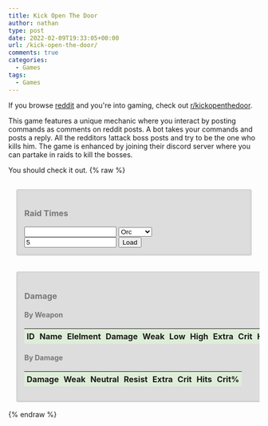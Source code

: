 ```yaml
---
title: Kick Open The Door
author: nathan
type: post
date: 2022-02-09T19:33:05+00:00
url: /kick-open-the-door/
comments: true
categories:
  - Games
tags:
  - Games
---
```


If you browse [reddit][1] and you're into gaming, check out [r/kickopenthedoor][2].

<!--more-->

This game features a unique mechanic where you interact by posting commands as comments on reddit posts. A bot takes your commands and posts a reply. All the redditors !attack boss posts and try to be the one who kills him. The game is enhanced by joining their discord server where you can partake in raids to kill the bosses.

You should check it out.
{% raw %}

<link href="https://cdn.jsdelivr.net/npm/simple-datatables@latest/dist/style.css" rel="stylesheet" type="text/css">
<script src="https://cdn.jsdelivr.net/npm/simple-datatables@latest" type="text/javascript"></script>
<script src="https://cdn.jsdelivr.net/npm/handlebars@latest/dist/handlebars.js"></script>
<style>
        @media only screen and (max-width: 400px) {
            #damage, #raid-times {
                margin: 1rem 0;
                width: 100%;
            }
        }
        @media only screen and (min-width: 401px) {
            #damage, #raid-times {
                margin: 1rem;
            }
        }
        #damage-wrapper {
            overflow-x: auto;
        }
        #damage, #raid-times {
            display: inline-block;
            color: #777;
            background: #ddd;
            -webkit-box-shadow: 0 -1px 4px #ccc inset;
            box-shadow: 0 -1px 4px #ccc inset;
            border: 1px solid #ccc;
            padding: 15px;
            border-radius: 3px;
        }
        div#damage table td,
        div#damage table th {
            padding: 0.3em;
        }
        div#damage table thead tr {
            background: #dfffd278;
        }
        div#damage table tr:nth-child(even) {
            background: #eee;
        }
        #raid-times div.attack-time:nth-child(even) {
            background: #eee;
        }
        #raid-times div.attack-time.skipped {
            color: rgb(190 145 1);
        }
        #raid-times div.attack-time.sniper {
            color: rgb(235 97 125);
        }
        #raid-times div.attack-time.kill {
            background: rgba(170, 238, 170, 0.5);
        }
        #raid-times div.attack-time.dupe {
            background: rgba(238, 238, 170, 0.5);
        }
        #raid-times div.attack-time.late {
            background: rgba(238, 170, 170, 0.5);
        }
        #raid-times div.attack-time:nth-child(even).dupe {
            background: rgba(238, 238, 170, 0.75);
        }
        #raid-times div.attack-time:nth-child(even).late {
            background: rgba(238, 170, 170, 0.75);
        }
</style>
<script>
        const DamageModel = {};
        DamageModel.showItemData = (id) => {
            if(isNaN(Number(id))) {
                const possible = DamageModel.items.find(x => x.name === id);
                if (!possible) {
                    return;
                }
                id = possible.id;
            }
            const holder = document.getElementById('item-damage-wrapper');
            const item = DamageModel.items.find(x => x.id === id);
            const damageItem = DamageModel.damage.byId[id];
            holder.innerHTML = DamageModel.itemInfoTemplate({item, damage: damageItem});
            setTimeout(() => {
                const dd = document.getElementById('item-damage-display-close');
                dd.onclick = e => {
                    const clean = document.getElementById('item-damage-wrapper');
                    while(clean.firstChild){
                        clean.removeChild(clean.firstChild);
                    }
                };
            }, 250);
        }
        function Round(amount) {
            if (isNaN(Number(amount))) {
                return 0;
            }
            return Math.round(amount*100)/100;
        }
        window.addEventListener('DOMContentLoaded', () => {
            async function fetchJson(uri) {
                const response = await fetch(uri);
                if (!response.ok) {
                    throw new Error(response.statusText);
                }
                const data = await response.json();
                return data;
            }
            async function loadDamage() {
                const asyncDamage = fetchJson('https://storage.googleapis.com/thewizardsmanse-8e843.appspot.com/weapon-damage.json');
                const asyncItems = fetchJson('https://storage.googleapis.com/thewizardsmanse-8e843.appspot.com/item-master.json');
                DamageModel.damage = await asyncDamage;
                DamageModel.items = await asyncItems;
                const template = document.getElementById('item-damage-template').innerHTML;
                DamageModel.itemInfoTemplate = Handlebars.compile(template);
                const dataTable = new simpleDatatables.DataTable("#damage-table", {
                    searchable: true,
                    fixedHeight: true,
                    perPageSelect: [10, 25, 50, 100, 200],
                    columns: [
                        {select: 0, render: (data, cell, row) => `<a onclick="DamageModel.showItemData(${data})">${data}</a>`},
                        {select: 1, render: (data, cell, row) => `<a onclick="DamageModel.showItemData('${data}')">${data}</a>`}
                    ]
                });
                function createDamageRow(itemDamage, item) {
                    const totalHits = (itemDamage.weak?.total?.hits || 0) + (itemDamage.neutral?.total?.hits || 0) + (itemDamage.resist?.total?.hits || 0);
                    const critHits = (itemDamage.weak?.crit?.hits || 0) + (itemDamage.neutral?.crit?.hits || 0) + (itemDamage.resist?.crit?.hits || 0);
                    const critPercent = totalHits && critHits ? (critHits / totalHits) : 0;
                    const row = [
                        item.id + '', 
                        item.name,
                        item.element,
                        (item.damage || '') + '',
                        (itemDamage.weak?.normal?.averageDamage || '') + '',
                        (itemDamage.weak?.normal?.low || '') + '',
                        (itemDamage.weak?.normal?.high || '') + '',
                        (itemDamage.weak?.extra?.averageDamage || '') + '',
                        (itemDamage.weak?.crit?.averageDamage || '') + '',
                        totalHits + '',
                        Round(critPercent * 100) + ''
                    ];
                    return row;
                }
                function createDamageRowByAmount(damageAmount, itemDamages) {
                    const totalHits = itemDamages.reduce((p, itemDamage) => p + 
                     (itemDamage.weak?.total?.hits || 0) + (itemDamage.neutral?.total?.hits || 0) + (itemDamage.resist?.total?.hits || 0), 0);
                    const critTotalHits = itemDamages.reduce((p, itemDamage) => p + (itemDamage.weak?.crit?.hits || 0) + (itemDamage.neutral?.crit?.hits || 0) + (itemDamage.resist?.crit?.hits || 0), 0);
                    const critPercent = totalHits && critTotalHits ? (critTotalHits / totalHits) : 0;
                    const weakTotal = itemDamages.reduce((p, itemDamage) => p + (itemDamage.weak?.normal?.totalDamage || 0), 0);
                    const weakHits = itemDamages.reduce((p, itemDamage) => p + (itemDamage.weak?.normal?.hits || 0), 0);
                    const low = itemDamages.reduce((p, itemDamage) => (p > 0) && itemDamage.weak?.normal?.low && (p < itemDamage.weak?.normal?.low) ? p : itemDamage.weak?.normal?.low ? itemDamage.weak?.normal?.low : p, 0);
                    const high = itemDamages.reduce((p, itemDamage) => itemDamage.weak?.normal?.high && (p > itemDamage.weak?.normal?.high) ? p : itemDamage.weak?.normal?.high ? itemDamage.weak?.normal?.high : p, 0);
                    const extraTotal = itemDamages.reduce((p, itemDamage) => p + (itemDamage.weak?.extra?.totalDamage || 0), 0);
                    const critTotal = itemDamages.reduce((p, itemDamage) => p + (itemDamage.weak?.crit?.totalDamage || 0), 0);
                    const extraHits = itemDamages.reduce((p, itemDamage) => p + (itemDamage.weak?.extra?.hits || 0), 0);
                    const critHits = itemDamages.reduce((p, itemDamage) => p + (itemDamage.weak?.crit?.hits || 0), 0);
                    const neutralTotal = itemDamages.reduce((p, itemDamage) => p + (itemDamage.neutral?.normal?.totalDamage || 0), 0);
                    const neutralHits = itemDamages.reduce((p, itemDamage) => p + (itemDamage.neutral?.normal?.hits || 0), 0);
                    const resistTotal = itemDamages.reduce((p, itemDamage) => p + (itemDamage.resist?.normal?.totalDamage || 0), 0);
                    const resistHits = itemDamages.reduce((p, itemDamage) => p + (itemDamage.resist?.normal?.hits || 0), 0);
                    const nlow = itemDamages.reduce((p, itemDamage) => (p > 0) && itemDamage.neutral?.normal?.low && (p < itemDamage.neutral?.normal?.low) ? p : itemDamage.neutral?.normal?.low ? itemDamage.neutral?.normal?.low : p, 0);
                    const nhigh = itemDamages.reduce((p, itemDamage) => itemDamage.neutral?.normal?.high && (p > itemDamage.neutral?.normal?.high) ? p : itemDamage.neutral?.normal?.high ? itemDamage.neutral?.normal?.high : p, 0);
                    const rlow = itemDamages.reduce((p, itemDamage) => (p > 0) && itemDamage.resist?.normal?.low && (p < itemDamage.resist?.normal?.low) ? p : itemDamage.resist?.normal?.low ? itemDamage.resist?.normal?.low : p, 0);
                    const rhigh = itemDamages.reduce((p, itemDamage) => itemDamage.resist?.normal?.high && (p > itemDamage.resist?.normal?.high) ? p : itemDamage.resist?.normal?.high ? itemDamage.resist?.normal?.high : p, 0);
                    const row = [
                        (damageAmount || '') + '',
                        `${weakHits ? Round(weakTotal/weakHits) + '' : ''} (${low}, ${high})`,
                        `${neutralHits ? Round(neutralTotal/neutralHits) + '' : ''} (${nlow}, ${nhigh})`,
                        `${resistHits ? Round(resistTotal/resistHits) + '' : ''} (${rlow}, ${rhigh})`,
                        extraHits ? Round(extraTotal / extraHits) + '' : '',
                        critHits ? Round(critTotal / critHits) + '' : '',
                        totalHits + '',
                        Round(critPercent * 100) + ''
                    ];
                    return row;
                }
                function fixAverage(itemDamage) {
                    for (const areaKey in itemDamage) {
                        for (const subKey in itemDamage[areaKey]) {
                            if (itemDamage[areaKey][subKey].averageDamage) {
                                itemDamage[areaKey][subKey].averageDamage = Round(itemDamage[areaKey][subKey].averageDamage);
                            }
                        }
                    }
                }
                const perItemData = {
                    data: []
                };
                for (const key in DamageModel.damage.byId) {
                    const itemDamage = DamageModel.damage.byId[key];
                    const item = DamageModel.items.find(x => x.id == key);
                    if (itemDamage && item) {
                        fixAverage(itemDamage)
                        perItemData.data.push(createDamageRow(itemDamage, item));
                    }
                }
                dataTable.insert(perItemData);
                const byAmountData = {
                    data: []
                };
                for (let i = 1; i < 100; i++) {
                    const items = DamageModel.items.filter(x => x.damage == i);
                    if (!items?.length) {
                        continue;
                    }
                    const itemDamages = items.map(x => DamageModel.damage.byId[x.id]).filter(x => !!x);
                    if (itemDamages?.length) {
                        byAmountData.data.push(createDamageRowByAmount(i, itemDamages));
                    }
                }
                const dataTable2 = new simpleDatatables.DataTable("#damage-amount-table", {
                    searchable: true,
                    fixedHeight: true,
                    perPage: 20,
                    perPageSelect: [10, 20, 50]
                });
                dataTable2.insert(byAmountData);
            }
            loadDamage().catch(error => console.error(error));
            function processRaid(raidData, race) {
                let raidStartTimeout = Number(document.getElementById('raid-start-timeout').value);
                if (isNaN(raidStartTimeout) || !raidStartTimeout || raidStartTimeout < 0) {
                    raidStartTimeout = 5;
                }
                const resultsDiv = document.getElementById('raid-time-results');
                while(resultsDiv.firstChild){
                    resultsDiv.removeChild(resultsDiv.firstChild);
                }
                function findAttacks(commentsArray) {
                    const matches = [];
                    for (const comment of commentsArray) {
                        if (comment.body?.match(/!attack/i)) {
                            matches.push(comment);
                        }
                        if (comment.replies?.data?.children?.length) {
                            matches.push(...findAttacks(comment.replies.data.children.map(x => x.data)));
                        }
                    }
                    return matches;
                }
                const attacks = findAttacks(raidData[1].data.children.map(x => x.data));
                const killingAttack = attacks.find(x => x?.replies?.data?.children?.find(y => y?.data?.body?.includes('**(KILL!)**') && y?.data?.author === 'KickOpenTheDoorBot'));
                if (!killingAttack) {
                    resultsDiv.innerText = 'No kill found';
                    return;
                }
                const killTag = document.createElement('h4');
                killTag.innerText = `Killed by ${killingAttack.author} (${killingAttack.author_flair_text}) at ${killingAttack.created}`;
                resultsDiv.append(killTag);
                const killingAttackTime = killingAttack.created;
                const minRaidStartTime = killingAttackTime - raidStartTimeout;
                const maxRaidEndTime = killingAttackTime + raidStartTimeout;
                const raidAttacks = attacks.filter(x => x?.created >= minRaidStartTime && x?.created <= maxRaidEndTime && x?.author_flair_text?.includes(race) && x?.body.match(/!attack/i)).sort((a, b) => a.created - b.created);
                if (!raidAttacks?.length) {
                    return;
                }
                let raidStart = 0;
                let lastAttack = 0;
                for (const attack of raidAttacks) {
                    if (attack.created > lastAttack + raidStartTimeout && attack.created <= killingAttackTime) {
                        raidStart = attack.created;
                    }
                    lastAttack = attack.created;
                }
                killTag.innerText += ` (${killingAttackTime - raidStart})`;
                const seen = [];
                let firstDupe = undefined;
                let isDead = false;
                attacks.filter(x => x.created >= raidStart && (x.created <= lastAttack || x.created <= killingAttackTime))
                        .sort((a, b) => b.created - a.created)
                        .reverse()
                        .map(x => {
                    const div = document.createElement('div');
                    div.className = 'attack-time';
                    const isSniper = !x.author_flair_text?.includes(race);
                    if (x === killingAttack) {
                        isDead = true;
                        div.classList.add('kill');
                        seen.push(x.author);
                    } else if (!isSniper) {
                        if (seen.includes(x.author) && x !== killingAttack) {
                            firstDupe = x;
                            div.classList.add('dupe');
                        } else if (firstDupe && firstDupe !== x) {
                            div.classList.add('late');
                        } else {
                            seen.push(x.author);
                        }
                    }
                    if (isSniper) {
                        div.classList.add('sniper');
                    }
                    div.innerText = `${x.author} : ${x.created - raidStart}`;
                    const botReply = !x.replies?.data?.children?.length ? undefined : x.replies.data.children.map(x => x.data).find(x => x.author === 'KickOpenTheDoorBot');
                    if ((!botReply || botReply.body.includes('Sorry, this boss is already dead'))
                        && !isDead) {
                            div.innerText += ' *';
                            div.classList.add('skipped');
                        }
                    resultsDiv.append(div);
                });
            }
            async function loadRaidResults() {
                const raidIdInput = document.getElementById('raid-id');
                let raidId = raidIdInput.value;
                if (!raidId) return;
                const urlParts = raidId.split('/');
                if (urlParts.length > 1) {
                    if (urlParts.length === 4) {
                        raidId = urlParts[3];
                    } else if (urlParts.length >= 7) {
                        raidId = urlParts[6];
                    } else {
                        raidId = '';
                    }
                    raidIdInput.value = raidId;
                    if (!raidId) return;
                }
                const url = `https://www.reddit.com/r/KickOpenTheDoor/${raidId}.json?raw_json=1`;
                const raidData = await fetchJson(url);
                const race = document.getElementById('raid-race').value;
                processRaid(raidData, race);
            }
            document.getElementById('load-raid').onclick = (ev) => loadRaidResults().catch(error => console.error(error));
        });
</script>
<article id="raid-times">
    <h3>Raid Times</h3>
    <div id="raid-time-inputs">
        <input id="raid-id" />
        <select id="raid-race">
            <option selected>Orc</option>
            <option>Elf</option>
            <option>Dwarf</option>
            <option>Halfling</option>
        </select>
        <input id="raid-start-timeout" value="5" width="3" />
        <button type="button" role="button" id="load-raid">Load</button>
    </div>
    <div id="raid-time-results"></div>
</article>
<article id="damage-wrapper">
        <div id="damage">
            <h3>Damage</h3>
            <div id="item-damage-wrapper"></div>
            <h4>By Weapon</h4>
            <table id="damage-table">
                <thead>
                    <tr>
                        <th data-sortable="true" data-type="number">ID</th>
                        <th data-sortable="true" data-type="string">Name</th>
                        <th data-sortable="true" data-type="string">Elelment</th>
                        <th data-sortable="true" data-type="number" title="Damage">Damage</th>
                        <th data-sortable="true" data-type="number" title="Weak Average">Weak</th>
                        <th data-sortable="true" data-type="number" title="Weak Low">Low</th>
                        <th data-sortable="true" data-type="number" title="Weak High">High</th>
                        <th data-sortable="true" data-type="number" title="Weak Extra Average">Extra</th>
                        <th data-sortable="true" data-type="number" title="Weak Crit Average">Crit</th>
                        <th data-sortable="false" data-type="number">Hits</th>
                        <th data-sortable="false" data-type="number">Crit%</th>
                    </tr>
                </thead>
            </table>
            <h4>By Damage</h4>
            <table id="damage-amount-table">
                <thead>
                    <tr>
                    <th data-sortable="true" data-type="number" title="Damage">Damage</th>
                    <th data-sortable="true" data-type="string" title="Weak Average (Low, High)">Weak</th>
                    <th data-sortable="true" data-type="string" title="Neutral Average (Low, High)">Neutral</th>
                    <th data-sortable="true" data-type="string" title="Resist Average (Low, High)">Resist</th>
                    <th data-sortable="true" data-type="number" title="Weak Extra Average">Extra</th>
                    <th data-sortable="true" data-type="number" title="Weak Crit Average">Crit</th>
                    <th data-sortable="false" data-type="number">Hits</th>
                    <th data-sortable="false" data-type="number">Crit%</th>
                    </tr>
                </thead>
            </table>
        </div>
</article>
<script id="item-damage-template" type="text/x-handlebars-template">
        <div class="item-damage-display">
            <h3>{{item.id}}: {{item.name}} <span id="item-damage-display-close"></span></h3>
            <div class="item-damage-details">
                <div class="damage-info">
                    <div class="damage-info-row">
                        <span class="label">Element</span><span class="data">{{item.element}}</span>
                    </div>
                    <div class="damage-info-row">
                        <span class="label">Damage</span><span class="data">{{item.damage}}</span>
                    </div>
                    <div class="damage-info-row">
                        <span class="label">Durability</span><span class="data">{{item.durability}}</span>
                    </div>
                    <div class="damage-info-row">
                        <span class="label">Price</span><span class="data">{{item.price}}</span>
                    </div>
                </div>
                <div class="damage-data">
                    <div class="damage-weak">
                        {{#if damage.weak}}
                        <span class="label">Weak</span>
                        <div class="damage-normal">
                            {{#if damage.weak.normal}}
                            <div class="damage-info-row">
                                <span class="label">Low</span><span class="data">{{damage.weak.normal.low}}</span>
                            </div>
                            <div class="damage-info-row">
                                <span class="label">Avg</span><span class="data">{{damage.weak.normal.averageDamage}}</span>
                            </div>
                            <div class="damage-info-row">
                                <span class="label">High</span><span class="data">{{damage.weak.normal.high}}</span>
                            </div>
                            <div class="damage-info-row">
                                <span class="label">Hits</span><span class="data">{{damage.weak.normal.hits}}</span>
                            </div>
                            {{/if}}
                        </div>
                        <div class="damage-crit">
                            <span class="label">Crit</span>
                            {{#if damage.weak.crit}}
                            <div class="damage-info-row">
                                <span class="label">Low</span><span class="data">{{damage.weak.crit.low}}</span>
                            </div>
                            <div class="damage-info-row">
                                <span class="label">Avg</span><span class="data">{{damage.weak.crit.averageDamage}}</span>
                            </div>
                            <div class="damage-info-row">
                                <span class="label">High</span><span class="data">{{damage.weak.crit.high}}</span>
                            </div>
                            <div class="damage-info-row">
                                <span class="label">Hits</span><span class="data">{{damage.weak.crit.hits}}</span>
                            </div>
                            {{/if}}
                        </div>
                        <div class="damage-extra">
                            <span class="label">Extra</span>
                            {{#if damage.weak.extra}}
                            <div class="damage-info-row">
                                <span class="label">Low</span><span class="data">{{damage.weak.extra.low}}</span>
                            </div>
                            <div class="damage-info-row">
                                <span class="label">Avg</span><span class="data">{{damage.weak.extra.averageDamage}}</span>
                            </div>
                            <div class="damage-info-row">
                                <span class="label">High</span><span class="data">{{damage.weak.extra.high}}</span>
                            </div>
                            <div class="damage-info-row">
                                <span class="label">Hits</span><span class="data">{{damage.weak.extra.hits}}</span>
                            </div>
                            {{/if}}
                        </div>
                        <div class="damage-total">
                            <span class="label">Total</span>
                            {{#if damage.weak.total}}
                            <div class="damage-info-row">
                                <span class="label">Low</span><span class="data">{{damage.weak.total.low}}</span>
                            </div>
                            <div class="damage-info-row">
                                <span class="label">Avg</span><span class="data">{{damage.weak.total.averageDamage}}</span>
                            </div>
                            <div class="damage-info-row">
                                <span class="label">High</span><span class="data">{{damage.weak.total.high}}</span>
                            </div>
                            <div class="damage-info-row">
                                <span class="label">Hits</span><span class="data">{{damage.weak.total.hits}}</span>
                            </div>
                            {{/if}}
                        </div>
                        {{/if}}
                    </div>
                    <div class="damage-neutral">
                        {{#if damage.neutral}}
                        <span class="label">Neutral</span>
                        <div class="damage-normal">
                            {{#if damage.neutral.normal}}
                            <div class="damage-info-row">
                                <span class="label">Low</span><span class="data">{{damage.neutral.normal.low}}</span>
                            </div>
                            <div class="damage-info-row">
                                <span class="label">Avg</span><span class="data">{{damage.neutral.normal.averageDamage}}</span>
                            </div>
                            <div class="damage-info-row">
                                <span class="label">High</span><span class="data">{{damage.neutral.normal.high}}</span>
                            </div>
                            <div class="damage-info-row">
                                <span class="label">Hits</span><span class="data">{{damage.neutral.normal.hits}}</span>
                            </div>
                            {{/if}}
                        </div>
                        <div class="damage-crit">
                            <span class="label">Crit</span>
                            {{#if damage.neutral.crit}}
                            <div class="damage-info-row">
                                <span class="label">Low</span><span class="data">{{damage.neutral.crit.low}}</span>
                            </div>
                            <div class="damage-info-row">
                                <span class="label">Avg</span><span class="data">{{damage.neutral.crit.averageDamage}}</span>
                            </div>
                            <div class="damage-info-row">
                                <span class="label">High</span><span class="data">{{damage.neutral.crit.high}}</span>
                            </div>
                            <div class="damage-info-row">
                                <span class="label">Hits</span><span class="data">{{damage.neutral.crit.hits}}</span>
                            </div>
                            {{/if}}
                        </div>
                        <div class="damage-extra">
                            <span class="label">Extra</span>
                            {{#if damage.neutral.extra}}
                            <div class="damage-info-row">
                                <span class="label">Low</span><span class="data">{{damage.neutral.extra.low}}</span>
                            </div>
                            <div class="damage-info-row">
                                <span class="label">Avg</span><span class="data">{{damage.neutral.extra.averageDamage}}</span>
                            </div>
                            <div class="damage-info-row">
                                <span class="label">High</span><span class="data">{{damage.neutral.extra.high}}</span>
                            </div>
                            <div class="damage-info-row">
                                <span class="label">Hits</span><span class="data">{{damage.neutral.extra.hits}}</span>
                            </div>
                            {{/if}}
                        </div>
                        <div class="damage-total">
                            <span class="label">Total</span>
                            {{#if damage.neutral.total}}
                            <div class="damage-info-row">
                                <span class="label">Low</span><span class="data">{{damage.neutral.total.low}}</span>
                            </div>
                            <div class="damage-info-row">
                                <span class="label">Avg</span><span class="data">{{damage.neutral.total.averageDamage}}</span>
                            </div>
                            <div class="damage-info-row">
                                <span class="label">High</span><span class="data">{{damage.neutral.total.high}}</span>
                            </div>
                            <div class="damage-info-row">
                                <span class="label">Hits</span><span class="data">{{damage.neutral.total.hits}}</span>
                            </div>
                            {{/if}}
                        </div>
                        {{/if}}
                    </div>
                    <div class="damage-resist">
                        {{#if damage.resist}}
                        <span class="label">Resist</span>
                        <div class="damage-normal">
                            {{#if damage.resist.normal}}
                            <div class="damage-info-row">
                                <span class="label">Low</span><span class="data">{{damage.resist.normal.low}}</span>
                            </div>
                            <div class="damage-info-row">
                                <span class="label">Avg</span><span class="data">{{damage.resist.normal.averageDamage}}</span>
                            </div>
                            <div class="damage-info-row">
                                <span class="label">High</span><span class="data">{{damage.resist.normal.high}}</span>
                            </div>
                            <div class="damage-info-row">
                                <span class="label">Hits</span><span class="data">{{damage.resist.normal.hits}}</span>
                            </div>
                            {{/if}}
                        </div>
                        <div class="damage-crit">
                            <span class="label">Crit</span>
                            {{#if damage.resist.crit}}
                            <div class="damage-info-row">
                                <span class="label">Low</span><span class="data">{{damage.resist.crit.low}}</span>
                            </div>
                            <div class="damage-info-row">
                                <span class="label">Avg</span><span class="data">{{damage.resist.crit.averageDamage}}</span>
                            </div>
                            <div class="damage-info-row">
                                <span class="label">High</span><span class="data">{{damage.resist.crit.high}}</span>
                            </div>
                            <div class="damage-info-row">
                                <span class="label">Hits</span><span class="data">{{damage.resist.crit.hits}}</span>
                            </div>
                            {{/if}}
                        </div>
                        <div class="damage-extra">
                            <span class="label">Extra</span>
                            {{#if damage.resist.extra}}
                            <div class="damage-info-row">
                                <span class="label">Low</span><span class="data">{{damage.resist.extra.low}}</span>
                            </div>
                            <div class="damage-info-row">
                                <span class="label">Avg</span><span class="data">{{damage.resist.extra.averageDamage}}</span>
                            </div>
                            <div class="damage-info-row">
                                <span class="label">High</span><span class="data">{{damage.resist.extra.high}}</span>
                            </div>
                            <div class="damage-info-row">
                                <span class="label">Hits</span><span class="data">{{damage.resist.extra.hits}}</span>
                            </div>
                            {{/if}}
                        </div>
                        <div class="damage-total">
                            <span class="label">Total</span>
                            {{#if damage.resist.total}}
                            <div class="damage-info-row">
                                <span class="label">Low</span><span class="data">{{damage.resist.total.low}}</span>
                            </div>
                            <div class="damage-info-row">
                                <span class="label">Avg</span><span class="data">{{damage.resist.total.averageDamage}}</span>
                            </div>
                            <div class="damage-info-row">
                                <span class="label">High</span><span class="data">{{damage.resist.total.high}}</span>
                            </div>
                            <div class="damage-info-row">
                                <span class="label">Hits</span><span class="data">{{damage.resist.total.hits}}</span>
                            </div>
                            {{/if}}
                        </div>
                        {{/if}}
                    </div>
                </div>
            </div>
        </div>
</script>
{% endraw %}

[1]: https://www.reddit.com
[2]: https://www.reddit.com/r/kickopenthedoor
